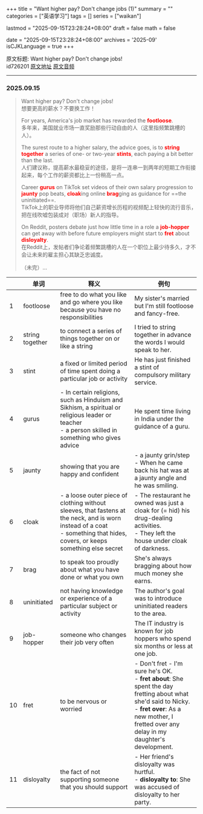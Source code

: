 +++
title = "Want higher pay? Don't change jobs (1)"
summary = ""
categories = ["英语学习"]
tags = []
series = ["waikan"]

lastmod = "2025-09-15T23:28:24+08:00"
draft = false
math = false

date = "2025-09-15T23:28:24+08:00"
archives = '2025-09'
isCJKLanguage = true
+++

原文标题: Want higher pay? Don't change jobs!  
id726201 [原文地址](https://waikan.kekenet.com/#/waikanlisten/23/726201) [原文音频](https://k7.kekenet.com/Sound/2025/08/444yw_2736917HnK.mp3)

---

### 2025.09.15

> Want higher pay? Don't change jobs!  
> 想要更高的薪水？不要换工作！
>
> For years, America's job market has rewarded the <strong style="color: red">footloose</strong>.  
> 多年来，美国就业市场一直奖励那些行动自由的人（这里指频繁跳槽的人）。  
>
> The surest route to a higher salary, the advice goes, is to <strong style="color: red">string together</strong> a series of one- or two-year <strong style="color: red">stints</strong>, each paying a bit better than the last.  
> 人们建议称，提高薪水最稳妥的途径，是将一连串一到两年的短期工作衔接起来，每个工作的薪资都比上一份稍高一点。
>
> Career <strong style="color: red">gurus</strong> on TikTok set videos of their own salary progression to <strong style="color: red">jaunty</strong> pop beats, <strong style="color: red">cloak</strong>ing online <strong style="color: red">brag</strong>ging as guidance for ==the uninitiated==.  
> TikTok上的职业导师将他们自己薪资增长历程的视频配上轻快的流行音乐，把在线吹嘘包装成对（职场）新人的指导。
>
> On Reddit, posters debate just how little time in a role a <strong style="color: red">job-hopper</strong> can get away with before future employers might start to <strong style="color: red">fret</strong> about <strong style="color: red">disloyalty</strong>.  
> 在Reddit上，发帖者们争论着频繁跳槽的人在一个职位上最少待多久，才不会让未来的雇主担心其缺乏忠诚度。
>
> （未完）...

| | 单词 | 释义 | 例句 |
|-|-|-|-|
| 1 | footloose | free to do what you like and go where you like because you have no responsibilities | My sister's married but I'm still footloose and fancy-free. |
| 2 | string together | to connect a series of things together on or like a string | I tried to string together in advance the words I would speak to her. |
| 3 | stint | a fixed or limited period of time spent doing a particular job or activity | He has just finished a stint of compulsory military service. |
| 4 | gurus | - In certain religions, such as Hinduism and Sikhism, a spiritual or religious leader or teacher <br> - a person skilled in something who gives advice | He spent time living in India under the guidance of a guru. |
| 5 | jaunty | showing that you are happy and confident | - a jaunty grin/step <br> - When he came back his hat was at a jaunty angle and he was smiling. |
| 6 | cloak | - a loose outer piece of clothing without sleeves, that fastens at the neck, and is worn instead of a coat <br> - something that hides, covers, or keeps something else secret | - The restaurant he owned was just a cloak for (= hid) his drug-dealing activities. <br> - They left the house under cloak of darkness. |
| 7 | brag | to speak too proudly about what you have done or what you own | She's always bragging about how much money she earns. |
| 8 | uninitiated | not having knowledge or experience of a particular subject or activity | The author's goal was to introduce uninitiated readers to the area. |
| 9 | job-hopper | someone who changes their job very often | The IT industry is known for job hoppers who spend six months or less at one job. |
| 10 | fret | to be nervous or worried | - Don't fret - I'm sure he's OK. <br> - **fret about**: She spent the day fretting about what she'd said to Nicky. <br> - **fret over**: As a new mother, I fretted over any delay in my daughter's development. |
| 11 | disloyalty | the fact of not supporting someone that you should support | - Her friend's disloyalty was hurtful. <br> - **disloyalty to**: She was accused of disloyalty to her party. |
